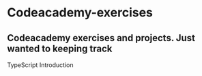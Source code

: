 # Codeacademy-exercises

## Codeacademy exercises and projects. Just wanted to keeping track

TypeScript Introduction
 
